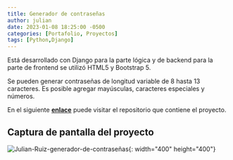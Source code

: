 ```yaml
---
title: Generador de contraseñas
author: julian
date: 2023-01-08 18:25:00 -0500
categories: [Portafolio, Proyectos]
tags: [Python,Django]
---
```


Está desarrollado con Django para la parte lógica y de backend para la parte de frontend se utilizó HTML5 y Bootstrap 5.

Se pueden generar contraseñas de longitud variable de 8 hasta 13 caracteres. Es posible agregar mayúsculas, caracteres especiales y números.

En el siguiente [**enlace**](https://github.com/julianruizs/password-generator) puede visitar el repositorio que contiene el proyecto.

## Captura de pantalla del proyecto

![Julian-Ruiz-generador-de-contraseñas](https://images2.imgbox.com/54/1e/g9mVMQZ5_o.png){: width="400" height="400"}

